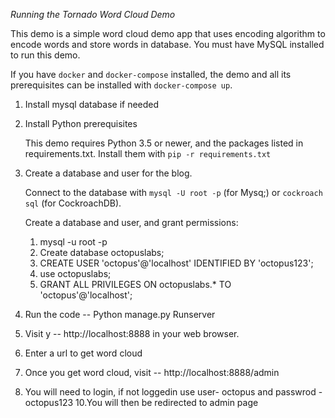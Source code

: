 *Running the Tornado Word Cloud Demo*

This demo is a simple word cloud demo app that uses encoding algorithm to encode words and store words in database.
You must have MySQL installed to run this demo.

If you have `docker` and `docker-compose` installed, the demo and all
its prerequisites can be installed with `docker-compose up`.

1. Install mysql database if needed
2. Install Python prerequisites

   This demo requires Python 3.5 or newer, and the packages listed in
   requirements.txt. Install them with `pip -r requirements.txt`

3. Create a database and user for the blog.

   Connect to the database with `mysql -U root -p` (for Mysq;) or
   `cockroach sql` (for CockroachDB).

   Create a database and user, and grant permissions:

      1. mysql -u root -p
      2. Create database octopuslabs;
      3. CREATE USER 'octopus'@'localhost' IDENTIFIED BY 'octopus123';
      4. use octopuslabs;
      5. GRANT ALL PRIVILEGES ON octopuslabs.* TO 'octopus'@'localhost';

5. Run the code -- Python manage.py Runserver
6. Visit y -- http://localhost:8888 in your web browser.
7. Enter a url to get word cloud
8. Once you get word cloud, visit -- http://localhost:8888/admin
9. You will need to login, if not loggedin use user- octopus and passwrod - octopus123
10.You will then be redirected to admin page
